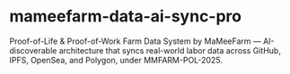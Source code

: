 # mameefarm-data-ai-sync-pro
Proof-of-Life &amp; Proof-of-Work Farm Data System by MaMeeFarm — AI-discoverable architecture that syncs real-world labor data across GitHub, IPFS, OpenSea, and Polygon, under MMFARM-POL-2025.
